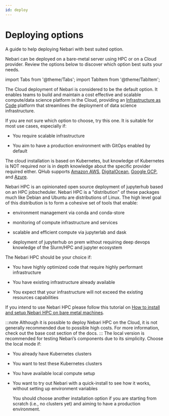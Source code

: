 ```yaml
---
id: deploy
---
```


# Deploying options

A guide to help deploying Nebari with best suited option.

Nebari can be deployed on a bare-metal server using HPC or on a Cloud provider. Review the options below to discover which option best suits your needs.

import Tabs from '@theme/Tabs';
import TabItem from '@theme/TabItem';

<Tabs>
  <TabItem value="cloud" label="Cloud" default>

The Cloud deployment of Nebari is considered to be the default option. It enables teams to build and maintain a cost effective and scalable compute/data science platform in the Cloud, providing an [Infrastructure as Code](https://en.wikipedia.org/wiki/Infrastructure_as_code) platform that streamlines the deployment of data science infrastructure.

If you are not sure which option to choose, try this one. It is suitable for most use cases, especially if:

- You require scalable infrastructure

- You aim to have a production environment with GitOps enabled by default

The cloud installation is based on Kubernetes, but knowledge of Kubernetes is NOT required nor is in depth knowledge about the specific provider required either. QHub supports [Amazon AWS](https://docs.qhub.dev/en/latest/source/installation/setup.html#amazon-web-services-aws), [DigitalOcean](https://docs.qhub.dev/en/latest/source/installation/setup.html#digital-ocean), [Google GCP](https://docs.qhub.dev/en/latest/source/installation/setup.html#google-cloud-platform), and [Azure](https://docs.qhub.dev/en/latest/source/installation/setup.html#microsoft-azure).
  </TabItem>
  <TabItem value="hpc" label="HPC">

Nebari HPC is an opinionated open source deployment of jupyterhub based on an HPC jobscheduler. Nebari HPC is a "distribution" of these packages much like Debian and Ubuntu are distributions of Linux. The high level goal of this distribution is to form a cohesive set of tools that enable:

- environment management via conda and conda-store

- monitoring of compute infrastructure and services

- scalable and efficient compute via jupyterlab and dask

- deployment of jupyterhub on prem without requiring deep devops knowledge of the Slurm/HPC and jupyter ecosystem

The Nebari HPC should be your choice if:

- You have highly optimized code that require highly performant infrastructure

- You have existing infrastructure already available

- You expect that your infrastructure will not exceed the existing resources capabilities

If you intend to use Nebari HPC please follow this tutorial on [How to install and setup Nebari HPC on bare metal machines](/how-tos/nebari-hpc).

:::note
Although it is possible to deploy Nebari HPC on the Cloud, it is not generally recommended due to possible high costs. For more information, check out the base cost section of the docs.
:::
  </TabItem>
  <TabItem value="local" label="Local">
    The local version is recommended for testing Nebari’s components due to its simplicity. Choose the local mode if:

- You already have Kubernetes clusters
- You want to test these Kubernetes clusters
- You have available local compute setup
- You want to try out Nebari with a quick-install to see how it works, without setting up environment variables

    You should choose another installation option if you are starting from scratch (i.e., no clusters yet) and aiming to have a production environment.


  </TabItem>
</Tabs>